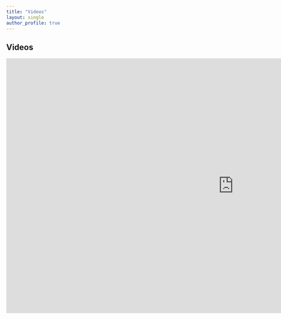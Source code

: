 ```yaml
---
title: "Videos"
layout: single
author_profile: true 
---
```


## Videos

<iframe width="1209" height="680" src="https://www.youtube.com/embed/y7yeKW_ifg8" frameborder="0" allow="accelerometer; autoplay; encrypted-media; gyroscope; picture-in-picture" allowfullscreen></iframe>